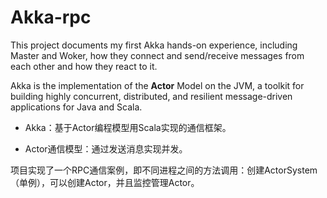 # Akka-rpc


This project documents my first Akka hands-on experience, including Master and Woker, how they connect and send/receive messages from each other and how they react to it.

Akka is the implementation of the **Actor** Model on the JVM, a toolkit for building highly concurrent, distributed, and resilient message-driven applications for Java and Scala. 

- Akka：基于Actor编程模型用Scala实现的通信框架。

- Actor通信模型：通过发送消息实现并发。

项目实现了一个RPC通信案例，即不同进程之间的方法调用：创建ActorSystem（单例），可以创建Actor，并且监控管理Actor。





